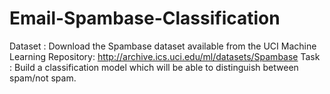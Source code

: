 # Email-Spambase-Classification
Dataset : Download the Spambase dataset available from the UCI Machine Learning Repository: http://archive.ics.uci.edu/ml/datasets/Spambase
Task : Build a classification model which will be able to distinguish between spam/not spam.
